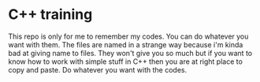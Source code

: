 # C++ training
This repo is only for me to remember my codes. You can do whatever you want with them. The files are named in a strange way because i'm kinda bad at giving name to files. They won't give you so much but if you want to know how to work with simple stuff in C++ then you are at right place to copy and paste. Do whatever you want with the codes. 